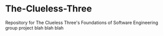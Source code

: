 # The-Clueless-Three
Repository for The Clueless Three's Foundations of Software Engineering group project 
blah blah blah
